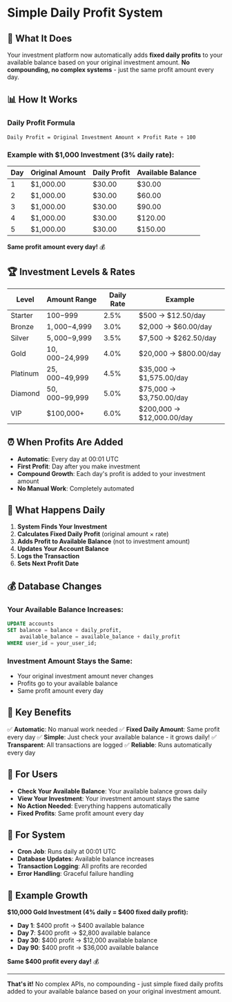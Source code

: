 # Simple Daily Profit System

## 🎯 What It Does

Your investment platform now automatically adds **fixed daily profits** to your available balance based on your original investment amount. **No compounding, no complex systems** - just the same profit amount every day.

## 📊 How It Works

### **Daily Profit Formula**
```
Daily Profit = Original Investment Amount × Profit Rate ÷ 100
```

### **Example with $1,000 Investment (3% daily rate):**

| Day | Original Amount | Daily Profit | Available Balance |
|-----|----------------|--------------|-------------------|
| 1 | $1,000.00 | $30.00 | $30.00 |
| 2 | $1,000.00 | $30.00 | $60.00 |
| 3 | $1,000.00 | $30.00 | $90.00 |
| 4 | $1,000.00 | $30.00 | $120.00 |
| 5 | $1,000.00 | $30.00 | $150.00 |

**Same profit amount every day!** 💰

## 🏆 Investment Levels & Rates

| Level | Amount Range | Daily Rate | Example |
|-------|-------------|------------|---------|
| Starter | $100-$999 | 2.5% | $500 → $12.50/day |
| Bronze | $1,000-$4,999 | 3.0% | $2,000 → $60.00/day |
| Silver | $5,000-$9,999 | 3.5% | $7,500 → $262.50/day |
| Gold | $10,000-$24,999 | 4.0% | $20,000 → $800.00/day |
| Platinum | $25,000-$49,999 | 4.5% | $35,000 → $1,575.00/day |
| Diamond | $50,000-$99,999 | 5.0% | $75,000 → $3,750.00/day |
| VIP | $100,000+ | 6.0% | $200,000 → $12,000.00/day |

## ⏰ When Profits Are Added

- **Automatic**: Every day at 00:01 UTC
- **First Profit**: Day after you make investment
- **Compound Growth**: Each day's profit is added to your investment amount
- **No Manual Work**: Completely automated

## 🔄 What Happens Daily

1. **System Finds Your Investment**
2. **Calculates Fixed Daily Profit** (original amount × rate)
3. **Adds Profit to Available Balance** (not to investment amount)
4. **Updates Your Account Balance**
5. **Logs the Transaction**
6. **Sets Next Profit Date**

## 💰 Database Changes

### **Your Available Balance Increases:**
```sql
UPDATE accounts 
SET balance = balance + daily_profit,
    available_balance = available_balance + daily_profit
WHERE user_id = your_user_id;
```

### **Investment Amount Stays the Same:**
- Your original investment amount never changes
- Profits go to your available balance
- Same profit amount every day

## 🎯 Key Benefits

✅ **Automatic**: No manual work needed
✅ **Fixed Daily Amount**: Same profit every day
✅ **Simple**: Just check your available balance - it grows daily!
✅ **Transparent**: All transactions are logged
✅ **Reliable**: Runs automatically every day

## 📱 For Users

- **Check Your Available Balance**: Your available balance grows daily
- **View Your Investment**: Your investment amount stays the same
- **No Action Needed**: Everything happens automatically
- **Fixed Profits**: Same profit amount every day

## 🔧 For System

- **Cron Job**: Runs daily at 00:01 UTC
- **Database Updates**: Available balance increases
- **Transaction Logging**: All profits are recorded
- **Error Handling**: Graceful failure handling

## 🚀 Example Growth

**$10,000 Gold Investment (4% daily = $400 fixed daily profit):**

- **Day 1**: $400 profit → $400 available balance
- **Day 7**: $400 profit → $2,800 available balance
- **Day 30**: $400 profit → $12,000 available balance
- **Day 90**: $400 profit → $36,000 available balance

**Same $400 profit every day!** 💰

---

**That's it!** No complex APIs, no compounding - just simple fixed daily profits added to your available balance based on your original investment amount.

